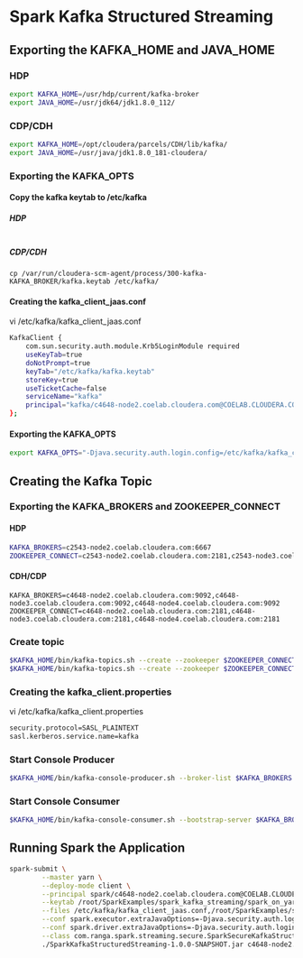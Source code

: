 # Spark Kafka Structured Streaming

## Exporting the KAFKA_HOME and JAVA_HOME

### HDP
```sh
export KAFKA_HOME=/usr/hdp/current/kafka-broker
export JAVA_HOME=/usr/jdk64/jdk1.8.0_112/
```

### CDP/CDH
```sh
export KAFKA_HOME=/opt/cloudera/parcels/CDH/lib/kafka/
export JAVA_HOME=/usr/java/jdk1.8.0_181-cloudera/
```

### Exporting the KAFKA_OPTS

#### Copy the kafka keytab to /etc/kafka

##### HDP
```sh

```

##### CDP/CDH
```
cp /var/run/cloudera-scm-agent/process/300-kafka-KAFKA_BROKER/kafka.keytab /etc/kafka/
```

#### Creating the kafka_client_jaas.conf

vi /etc/kafka/kafka_client_jaas.conf

```sh
KafkaClient {
    com.sun.security.auth.module.Krb5LoginModule required
    useKeyTab=true
    doNotPrompt=true
    keyTab="/etc/kafka/kafka.keytab"
    storeKey=true
    useTicketCache=false
    serviceName="kafka"
    principal="kafka/c4648-node2.coelab.cloudera.com@COELAB.CLOUDERA.COM";
};
```

#### Exporting the KAFKA_OPTS
```sh
export KAFKA_OPTS="-Djava.security.auth.login.config=/etc/kafka/kafka_client_jaas.conf"
```

## Creating the Kafka Topic

### Exporting the KAFKA_BROKERS and ZOOKEEPER_CONNECT

#### HDP
```sh
KAFKA_BROKERS=c2543-node2.coelab.cloudera.com:6667
ZOOKEEPER_CONNECT=c2543-node2.coelab.cloudera.com:2181,c2543-node3.coelab.cloudera.com:2181,c2543-node4.coelab.cloudera.com:2181
```

#### CDH/CDP
```
KAFKA_BROKERS=c4648-node2.coelab.cloudera.com:9092,c4648-node3.coelab.cloudera.com:9092,c4648-node4.coelab.cloudera.com:9092
ZOOKEEPER_CONNECT=c4648-node2.coelab.cloudera.com:2181,c4648-node3.coelab.cloudera.com:2181,c4648-node4.coelab.cloudera.com:2181
```

### Create topic
```sh
$KAFKA_HOME/bin/kafka-topics.sh --create --zookeeper $ZOOKEEPER_CONNECT --replication-factor 1 --partitions 3 --topic json_topic
$KAFKA_HOME/bin/kafka-topics.sh --create --zookeeper $ZOOKEEPER_CONNECT --replication-factor 1 --partitions 3 --topic avro_topic
```

### Creating the kafka_client.properties

vi /etc/kafka/kafka_client.properties

```sh
security.protocol=SASL_PLAINTEXT
sasl.kerberos.service.name=kafka
```

### Start Console Producer
```sh
$KAFKA_HOME/bin/kafka-console-producer.sh --broker-list $KAFKA_BROKERS --topic json_topic --producer.config /etc/kafka/kafka_client.properties
```

### Start Console Consumer
```sh
$KAFKA_HOME/bin/kafka-console-consumer.sh --bootstrap-server $KAFKA_BROKERS --topic json_topic --from-beginning --consumer.config /etc/kafka/kafka_client.properties
```
 
## Running Spark the Application
```sh
spark-submit \
        --master yarn \
        --deploy-mode client \
        --principal spark/c4648-node2.coelab.cloudera.com@COELAB.CLOUDERA.COM \
        --keytab /root/SparkExamples/spark_kafka_streaming/spark_on_yarn.keytab \
        --files /etc/kafka/kafka_client_jaas.conf,/root/SparkExamples/spark_kafka_streaming/spark_on_yarn.keytab  \
        --conf spark.executor.extraJavaOptions=-Djava.security.auth.login.config=/etc/kafka/kafka_client_jaas.conf  \
        --conf spark.driver.extraJavaOptions=-Djava.security.auth.login.config=/etc/kafka/kafka_client_jaas.conf  \
        --class com.ranga.spark.streaming.secure.SparkSecureKafkaStructuredStreamingJsonApp \
        ./SparkKafkaStructuredStreaming-1.0.0-SNAPSHOT.jar c4648-node2.coelab.cloudera.com:9092 json_topic avro_topic  
```